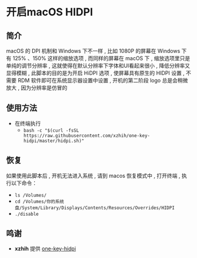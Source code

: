 # 开启macOS HIDPI
## 简介
macOS 的 DPI 机制和 Windows 下不一样 , 比如 1080P 的屏幕在 Windows 下有 125% 、150% 这样的缩放选项 , 而同样的屏幕在 macOS 下 , 缩放选项里只是单纯的调节分辨率 , 这就使得在默认分辨率下字体和UI看起来很小 , 降低分辨率又显得模糊 , 此脚本的目的是为开启 HiDPI 选项 , 使屏幕具有原生的 HIDPI 设置 , 不需要 RDM 软件即可在系统显示器设置中设置 , 开机的第二阶段 logo 总是会稍微放大 , 因为分辨率是仿冒的
## 使用方法
- 在终端执行
  - `bash -c "$(curl -fsSL https://raw.githubusercontent.com/xzhih/one-key-hidpi/master/hidpi.sh)"`
## 恢复
如果使用此脚本后 , 开机无法进入系统 , 请到 macos 恢复模式中 , 打开终端 , 执行以下命令：

- `ls /Volumes/`
- `cd /Volumes/你的系统盘/System/Library/Displays/Contents/Resources/Overrides/HIDPI`
- `./disable`

## 鸣谢
- **xzhih** 提供 [one-key-hidpi](https://github.com/xzhih/one-key-hidpi)